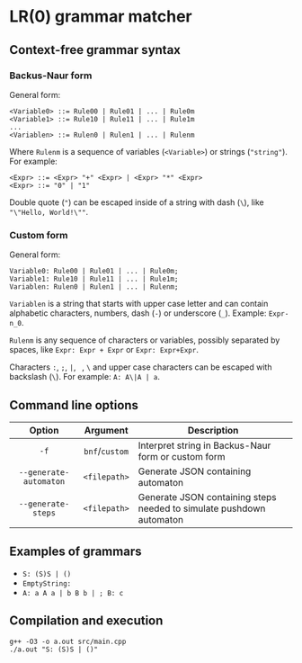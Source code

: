 # LR(0) grammar matcher

## Context-free grammar syntax

### Backus-Naur form

General form:
```
<Variable0> ::= Rule00 | Rule01 | ... | Rule0m
<Variable1> ::= Rule10 | Rule11 | ... | Rule1m
...
<Variablen> ::= Rulen0 | Rulen1 | ... | Rulenm
```

Where `Rulenm` is a sequence of variables (`<Variable>`) or strings (`"string"`). For example:

```
<Expr> ::= <Expr> "+" <Expr> | <Expr> "*" <Expr>
<Expr> ::= "0" | "1"
```

Double quote (`"`) can be escaped inside of a string with dash (`\`), like `"\"Hello, World!\""`.

### Custom form

General form:
```
Variable0: Rule00 | Rule01 | ... | Rule0m;
Variable1: Rule10 | Rule11 | ... | Rule1m;
Variablen: Rulen0 | Rulen1 | ... | Rulenm;
```

`Variablen` is a string that starts with upper case letter and can contain alphabetic characters, numbers, dash (`-`) or underscore (`_`). Example: `Expr-n_0`.

`Rulenm` is any sequence of characters or variables, possibly separated by spaces, like `Expr: Expr + Expr` or `Expr: Expr+Expr`.

Characters `:`, `;`, `|`, ` `, `\` and upper case characters can be escaped with backslash (`\`). For example: `A: A\|A | a`.

## Command line options

| Option                   | Argument       | Description |
| :------------------:     | :------------: | ----------- |
| `-f`                     | `bnf`/`custom` | Interpret string in Backus-Naur form or custom form |
| `--generate-automaton`   | `<filepath>`   | Generate JSON containing automaton |
| `--generate-steps`       | `<filepath>`   | Generate JSON containing steps needed to simulate pushdown automaton |

## Examples of grammars

* `S: (S)S | ()`
* `EmptyString: `
* `A: a A a | b B b | ; B: c`

## Compilation and execution

```
g++ -O3 -o a.out src/main.cpp
./a.out "S: (S)S | ()"
```
